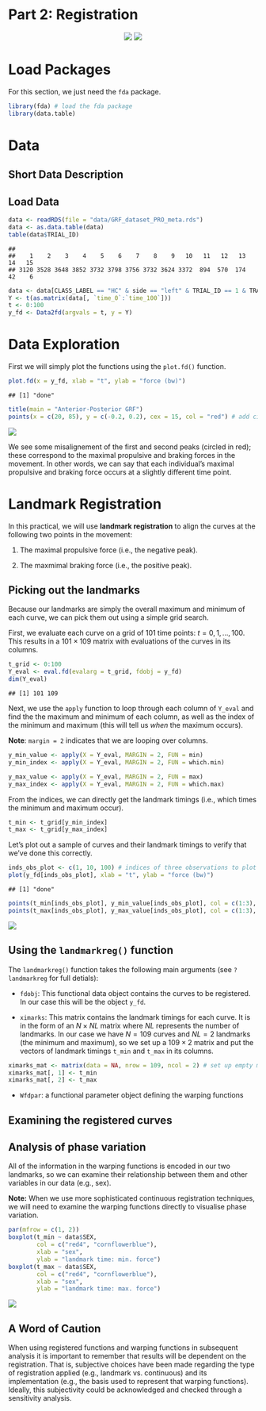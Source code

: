 Part 2: Registration
================

<center>

![](../logo/isbs-logo.png) ![](../logo/fda-logo.png)

</center>

# Load Packages

For this section, we just need the `fda` package.

``` r
library(fda) # load the fda package
library(data.table)
```

# Data

## Short Data Description

## Load Data

``` r
data <- readRDS(file = "data/GRF_dataset_PRO_meta.rds")
data <- as.data.table(data)
table(data$TRIAL_ID)
```

    ## 
    ##    1    2    3    4    5    6    7    8    9   10   11   12   13   14   15 
    ## 3120 3528 3648 3852 3732 3798 3756 3732 3624 3372  894  570  174   42    6

``` r
data <- data[CLASS_LABEL == "HC" & side == "left" & TRIAL_ID == 1 & TRAIN_BALANCED ==1 & component == "anterior_posterior"]
Y <- t(as.matrix(data[, `time_0`:`time_100`]))
t <- 0:100
y_fd <- Data2fd(argvals = t, y = Y)
```

# Data Exploration

First we will simply plot the functions using the `plot.fd()` function.

``` r
plot.fd(x = y_fd, xlab = "t", ylab = "force (bw)")
```

    ## [1] "done"

``` r
title(main = "Anterior-Posterior GRF")
points(x = c(20, 85), y = c(-0.2, 0.2), cex = 15, col = "red") # add circles to highlight
```

<img src="02-registration_files/figure-gfm/explor-plot-1.png" style="display: block; margin: auto;" />

We see some misalignement of the first and second peaks (circled in
red); these correspond to the maximal propulsive and braking forces in
the movement. In other words, we can say that each individual’s maximal
propulsive and braking force occurs at a slightly different time point.

# Landmark Registration

In this practical, we will use **landmark registration** to align the
curves at the following two points in the movement:

1.  The maximal propulsive force (i.e., the negative peak).

2.  The maxmimal braking force (i.e., the positive peak).

## Picking out the landmarks

Because our landmarks are simply the overall maximum and minimum of each
curve, we can pick them out using a simple grid search.

First, we evaluate each curve on a grid of $101$ time points:
$t = 0, 1, \dots, 100$. This results in a $101 \times 109$ matrix with
evaluations of the curves in its columns.

``` r
t_grid <- 0:100
Y_eval <- eval.fd(evalarg = t_grid, fdobj = y_fd)
dim(Y_eval)
```

    ## [1] 101 109

Next, we use the `apply` function to loop through each column of
`Y_eval` and find the the maximum and minimum of each column, as well as
the index of the minimum and maximum (this will tell us *when* the
maximum occurs).

**Note**: `margin = 2` indicates that we are looping over columns.

``` r
y_min_value <- apply(X = Y_eval, MARGIN = 2, FUN = min)
y_min_index <- apply(X = Y_eval, MARGIN = 2, FUN = which.min)

y_max_value <- apply(X = Y_eval, MARGIN = 2, FUN = max)
y_max_index <- apply(X = Y_eval, MARGIN = 2, FUN = which.max)
```

From the indices, we can directly get the landmark timings (i.e., which
times the minimum and maximum occur).

``` r
t_min <- t_grid[y_min_index]
t_max <- t_grid[y_max_index]
```

Let’s plot out a sample of curves and their landmark timings to verify
that we’ve done this correctly.

``` r
inds_obs_plot <- c(1, 10, 100) # indices of three observations to plot
plot(y_fd[inds_obs_plot], xlab = "t", ylab = "force (bw)")
```

    ## [1] "done"

``` r
points(t_min[inds_obs_plot], y_min_value[inds_obs_plot], col = c(1:3), cex = 1.5, pch = 20)
points(t_max[inds_obs_plot], y_max_value[inds_obs_plot], col = c(1:3), cex = 1.5, pch = 20)
```

<img src="02-registration_files/figure-gfm/plot-landmarks-1.png" style="display: block; margin: auto;" />

## Using the `landmarkreg()` function

The `landmarkreg()` function takes the following main arguments (see
`?landmarkreg` for full detials):

- `fdobj`: This functional data object contains the curves to be
  registered. In our case this will be the object `y_fd`.

- `ximarks`: This matrix contains the landmark timings for each curve.
  It is in the form of an $N \times NL$ matrix where $NL$ represents the
  number of landmarks. In our case we have $N=109$ curves and $NL=2$
  landmarks (the minimum and maximum), so we set up a $109 \times 2$
  matrix and put the vectors of landmark timings `t_min` and `t_max` in
  its columns.

``` r
ximarks_mat <- matrix(data = NA, nrow = 109, ncol = 2) # set up empty matrix
ximarks_mat[, 1] <- t_min
ximarks_mat[, 2] <- t_max
```

- `Wfdpar`: a functional parameter object defining the warping functions

## Examining the registered curves

## Analysis of phase variation

All of the information in the warping functions is encoded in our two
landmarks, so we can examine their relationship between them and other
variables in our data (e.g., sex).

**Note:** When we use more sophisticated continuous registration
techniques, we will need to examine the warping functions directly to
visualise phase variation.

``` r
par(mfrow = c(1, 2))
boxplot(t_min ~ data$SEX,
        col = c("red4", "cornflowerblue"),
        xlab = "sex", 
        ylab = "landmark time: min. force")
boxplot(t_max ~ data$SEX,
        col = c("red4", "cornflowerblue"),
        xlab = "sex", 
        ylab = "landmark time: max. force")
```

<img src="02-registration_files/figure-gfm/boxplot-sex-1.png" style="display: block; margin: auto;" />

## A Word of Caution

When using registered functions and warping functions in subsequent
analysis it is important to remember that results will be dependent on
the registration. That is, subjective choices have been made regarding
the type of registration applied (e.g., landmark vs. continuous) and its
implementation (e.g., the basis used to represent that warping
functions). Ideally, this subjectivity could be acknowledged and checked
through a sensitivity analysis.
